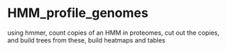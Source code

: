 # HMM_profile_genomes
using hmmer, count copies of an HMM in proteomes, cut out the copies, and build trees from these, build heatmaps and tables
